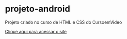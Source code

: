 # projeto-android
Projeto criado no curso de HTML e CSS do CursoemVideo

 <a href="https://yagocoutto.github.io/projeto-android/index01.html" target="_blank">Clique aqui para acessar o site</a>
